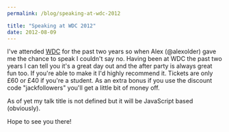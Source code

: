```yaml
---
permalink: /blog/speaking-at-wdc-2012

title: "Speaking at WDC 2012"
date: 2012-08-09
---
```


I've attended [WDC](http://www.webdevconf.com) for the past two years so when Alex (@alexolder) gave me the chance to speak I couldn't say no. Having been at WDC the past two years I can tell you it's a great day out and the after party is always great fun too. If you're able to make it I'd highly recommend it. Tickets are only £60 or £40 if you're a student. As an extra bonus if you use the discount code "jackfollowers" you'll get a little bit of money off.

As of yet my talk title is not defined but it will be JavaScript based (obviously).

Hope to see you there!
